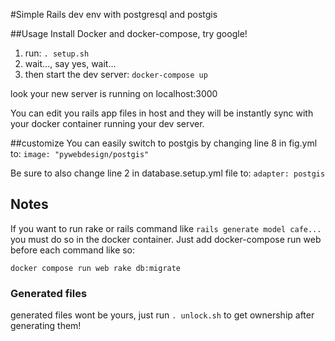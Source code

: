 #Simple Rails dev env with postgresql and postgis

##Usage
Install Docker and docker-compose, try google!

1. run:
`. setup.sh`
1. wait..., say yes, wait...
1. then start the dev server:
`docker-compose up`

look your new server is running on localhost:3000

You can edit you rails app files in host and they will be instantly sync with your docker container running your dev server.

##customize
You can easily switch to postgis by changing line 8 in fig.yml to:
`image: "pywebdesign/postgis"`

Be sure to also change line 2 in database.setup.yml file to:
`adapter: postgis`

## Notes
If you want to run rake or rails command like `rails generate model cafe...` you must do so in the docker container. Just add docker-compose run web before each command like so:

`docker compose run web rake db:migrate`

### Generated files
generated files wont be yours, just run `. unlock.sh` to get ownership after generating them!
